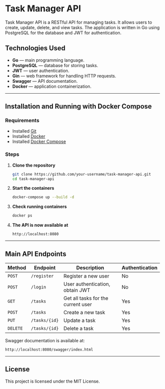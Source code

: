 # Task Manager API

Task Manager API is a RESTful API for managing tasks. It allows users to create, update, delete, and view tasks. The application is written in Go using PostgreSQL for the database and JWT for authentication.

## Technologies Used

- **Go** — main programming language.
- **PostgreSQL** — database for storing tasks.
- **JWT** — user authentication.
- **Gin** — web framework for handling HTTP requests.
- **Swagger** — API documentation.
- **Docker** — application containerization.

---

## Installation and Running with Docker Compose

### Requirements
- Installed [Git](https://git-scm.com/)
- Installed [Docker](https://www.docker.com/)
- Installed [Docker Compose](https://docs.docker.com/compose/)

### Steps
1. **Clone the repository**
   ```sh
   git clone https://github.com/your-username/task-manager-api.git
   cd task-manager-api
   ```

2. **Start the containers**
   ```sh
   docker-compose up --build -d
   ```

3. **Check running containers**
   ```sh
   docker ps
   ```

4. **The API is now available at**
   ```
   http://localhost:8080
   ```

---

## Main API Endpoints

| Method  | Endpoint       | Description                                 | Authentication |
|---------|--------------|---------------------------------------------|---------------|
| `POST`  | `/register`  | Register a new user                        | No            |
| `POST`  | `/login`     | User authentication, obtain JWT            | No            |
| `GET`   | `/tasks`     | Get all tasks for the current user         | Yes           |
| `POST`  | `/tasks`     | Create a new task                          | Yes           |
| `PUT`   | `/tasks/{id}`| Update a task                              | Yes           |
| `DELETE`| `/tasks/{id}`| Delete a task                              | Yes           |

Swagger documentation is available at:
```
http://localhost:8080/swagger/index.html
```

---

## License

This project is licensed under the MIT License.